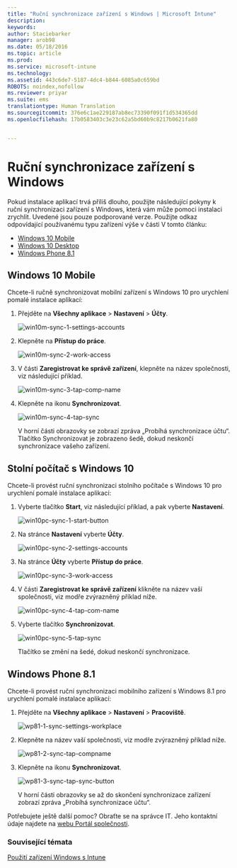 ```yaml
---
title: "Ruční synchronizace zařízení s Windows | Microsoft Intune"
description: 
keywords: 
author: Staciebarker
manager: arob98
ms.date: 05/18/2016
ms.topic: article
ms.prod: 
ms.service: microsoft-intune
ms.technology: 
ms.assetid: 443c6de7-5187-4dc4-b844-6085a0c659bd
ROBOTS: noindex,nofollow
ms.reviewer: priyar
ms.suite: ems
translationtype: Human Translation
ms.sourcegitcommit: 376e6c1ae229187ab8ec73390f091f1d534365dd
ms.openlocfilehash: 17b0583403c3e23c62a5bd60b9c8217b0621fa80


---
```



# Ruční synchronizace zařízení s Windows
Pokud instalace aplikací trvá příliš dlouho, použijte následující pokyny k ruční synchronizaci zařízení s Windows, která vám může pomoci instalaci zrychlit. Uvedené jsou pouze podporované verze. Použijte odkaz odpovídající používanému typu zařízení výše v části V tomto článku:

* [Windows 10 Mobile](#windows-10-mobile)
* [Windows 10 Desktop](#windows-10-desktop)
* [Windows Phone 8.1](#windows-phone-8-1)


## Windows 10 Mobile
Chcete-li ručně synchronizovat mobilní zařízení s Windows 10 pro urychlení pomalé instalace aplikací:

1. Přejděte na **Všechny aplikace** > **Nastavení** > **Účty**.

    ![win10m-sync-1-settings-accounts](./media/win10m-sync-1-settings-accounts.png)
    
2. Klepněte na **Přístup do práce**.

    ![win10m-sync-2-work-access](./media/win10m-sync-2-work-access.png)
    
3. V části **Zaregistrovat ke správě zařízení**, klepněte na název společnosti, viz následující příklad.

    ![win10m-sync-3-tap-comp-name](./media/win10m-sync-3-tap-comp-name.png)
    
4. Klepněte na ikonu **Synchronizovat**.

    ![win10m-sync-4-tap-sync](./media/win10m-sync-4-tap-sync.png)
    
    V horní části obrazovky se zobrazí zpráva „Probíhá synchronizace účtu“. Tlačítko Synchronizovat je zobrazeno šedě, dokud neskončí synchronizace vašeho zařízení.

## Stolní počítač s Windows 10
Chcete-li provést ruční synchronizaci stolního počítače s Windows 10 pro urychlení pomalé instalace aplikací:

1. Vyberte tlačítko **Start**, viz následující příklad, a pak vyberte **Nastavení**.

    ![win10pc-sync-1-start-button](./media/win10pc-sync-1-start-button.png)
    
2. Na stránce **Nastavení** vyberte **Účty**.
 
    ![win10pc-sync-2-settings-accounts](./media/win10pc-sync-2-settings-accounts.png)
    
3. Na stránce **Účty** vyberte **Přístup do práce**.
    
    ![win10pc-sync-3-work-access](./media/win10pc-sync-3-work-access.png)
    
4. V části **Zaregistrovat ke správě zařízení** klikněte na název vaší společnosti, viz modře zvýrazněný příklad níže.
    
    ![win10pc-sync-4-tap-com-name](./media/win10pc-sync-4-tap-com-name.png)
   
5. Vyberte tlačítko **Synchronizovat**.
    
    ![win10pc-sync-5-tap-sync](./media/win10pc-sync-5-tap-sync.png)
   
   Tlačítko se změní na šedé, dokud neskončí synchronizace.

## Windows Phone 8.1
Chcete-li provést ruční synchronizaci mobilního zařízení s Windows 8.1 pro urychlení pomalé instalace aplikací:

1. Přejděte na **Všechny aplikace** > **Nastavení** > **Pracoviště**.

    ![wp81-1-sync-settings-workplace](./media/wp81-1-sync-settings-workplace.png)
    
2. Klepněte na název vaší společnosti, viz modře zvýrazněný příklad níže.

    ![wp81-2-sync-tap-compname](./media/wp81-2-sync-tap-compname.png)
   
3. Klepněte na ikonu **Synchronizovat**.

    ![wp81-3-sync-tap-sync-button](./media/wp81-3-sync-tap-sync-button.png)
    
   V horní části obrazovky se až do skončení synchronizace zařízení zobrazí zpráva „Probíhá synchronizace účtu“.

Potřebujete ještě další pomoc? Obraťte se na správce IT. Jeho kontaktní údaje najdete na [webu Portál společnosti](http://portal.manage.microsoft.com).

### Související témata
[Použití zařízení Windows s Intune](using-your-windows-device-with-intune.md)



<!--HONumber=Jul16_HO3-->


